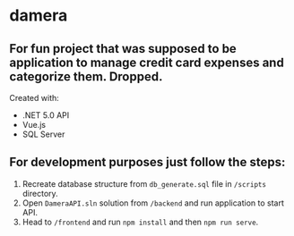 # damera

## For fun project that was supposed to be application to manage credit card expenses and categorize them. Dropped.

Created with:

- .NET 5.0 API
- Vue.js
- SQL Server


## For development purposes just follow the steps:

1. Recreate database structure from `db_generate.sql` file in `/scripts` directory.
2. Open `DameraAPI.sln` solution from `/backend` and run application to start API.
3. Head to `/frontend` and run `npm install` and then `npm run serve`.
